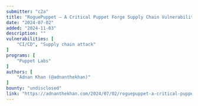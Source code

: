 ```yaml
---
submitter: "c2a"
title: "RoguePuppet – A Critical Puppet Forge Supply Chain Vulnerability"
date: "2024-07-02"
added: "2024-11-03"
description: ""
vulnerabilities: [
    "CI/CD", "Supply chain attack"
]
programs: [
    "Puppet Labs"
]
authors: [
    "Adnan Khan (@adnanthekhan)"
]
bounty: "undisclosed"
link: "https://adnanthekhan.com/2024/07/02/roguepuppet-a-critical-puppet-forge-supply-chain-vulnerability/"
---
```




